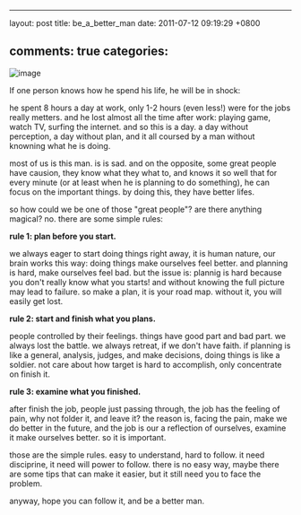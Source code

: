
---
layout: post
title: be_a_better_man
date: 2011-07-12 09:19:29 +0800

comments: true
categories: 
---

![image](http://www.jggz.net/teacher/tiyu/22.jpg)

If one person knows how he spend his life, he will be in shock:

he spent 8 hours a day at work, only 1-2 hours (even less!) were for the
jobs really metters. and he lost almost all the time after work: playing
game, watch TV, surfing the internet. and so this is a day. a day
without perception, a day without plan, and it all coursed by a man
without knowning what he is doing.

most of us is this man. is is sad. and on the opposite, some great
people have causion, they know what they what to, and knows it so well
that for every minute (or at least when he is planning to do something),
he can focus on the important things. by doing this, they have better
lifes.

so how could we be one of those "great people"? are there anything
magical? no. there are some simple rules:

**rule 1: plan before you start.**

we always eager to start doing things right away, it is human nature,
our brain works this way: doing things make ourselves feel better. and
planning is hard, make ourselves feel bad. but the issue is: plannig is
hard because you don't really know what you starts! and without knowing
the full picture may lead to failure. so make a plan, it is your road
map. without it, you will easily get lost.

**rule 2: start and finish what you plans.**

people controlled by their feelings. things have good part and bad part.
we always lost the battle. we always retreat, if we don't have faith. if
planning is like a general, analysis, judges, and make decisions, doing
things is like a soldier. not care about how target is hard to
accomplish, only concentrate on finish it.

**rule 3: examine what you finished.**

after finish the job, people just passing through, the job has the
feeling of pain, why not folder it, and leave it? the reason is, facing
the pain, make we do better in the future, and the job is our a
reflection of ourselves, examine it make ourselves better. so it is
important.

those are the simple rules. easy to understand, hard to follow. it need
disciprine, it need will power to follow. there is no easy way, maybe
there are some tips that can make it easier, but it still need you to
face the problem.

anyway, hope you can follow it, and be a better man.
